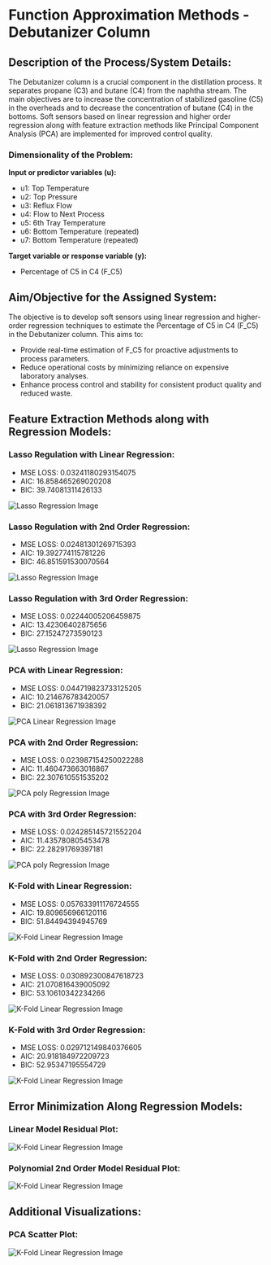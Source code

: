 # Function Approximation Methods - Debutanizer Column

## Description of the Process/System Details:

The Debutanizer column is a crucial component in the distillation process. It separates propane (C3) and butane (C4) from the naphtha stream. The main objectives are to increase the concentration of stabilized gasoline (C5) in the overheads and to decrease the concentration of butane (C4) in the bottoms. Soft sensors based on linear regression and higher order regression along with feature extraction methods like Principal Component Analysis (PCA) are implemented for improved control quality.

### Dimensionality of the Problem:

**Input or predictor variables (u):**
- u1: Top Temperature
- u2: Top Pressure
- u3: Reflux Flow
- u4: Flow to Next Process
- u5: 6th Tray Temperature
- u6: Bottom Temperature (repeated)
- u7: Bottom Temperature (repeated)

**Target variable or response variable (y):**
- Percentage of C5 in C4 (F_C5)

## Aim/Objective for the Assigned System:

The objective is to develop soft sensors using linear regression and higher-order regression techniques to estimate the Percentage of C5 in C4 (F_C5) in the Debutanizer column. This aims to:
- Provide real-time estimation of F_C5 for proactive adjustments to process parameters.
- Reduce operational costs by minimizing reliance on expensive laboratory analyses.
- Enhance process control and stability for consistent product quality and reduced waste.

## Feature Extraction Methods along with Regression Models:

### Lasso Regulation with Linear Regression:
- MSE LOSS: 0.03241180293154075
- AIC: 16.858465269020208
- BIC: 39.74081311426133

![Lasso Regression Image](Results/Lasso-Linear.png)

### Lasso Regulation with 2nd Order Regression:
- MSE LOSS: 0.02481301269715393
- AIC: 19.392774115781226
- BIC: 46.851591530070564

![Lasso Regression Image](Results/Lasso-Poly-2.png)


### Lasso Regulation with 3rd Order Regression:
- MSE LOSS: 0.02244005206459875
- AIC: 13.42306402875656
- BIC: 27.15247273590123

![Lasso Regression Image](Results/Lasso-Poly-3.png)

### PCA with Linear Regression:
- MSE LOSS: 0.044719823733125205
- AIC: 10.214676783420057
- BIC: 21.061813671938392

![PCA Linear Regression Image](Results/PCA_Linear.png)

### PCA with 2nd Order Regression:
- MSE LOSS: 0.023987154250022288
- AIC: 11.460473663016867
- BIC: 22.307610551535202

![PCA poly Regression Image](Results/PCA_Poly_2.png)

### PCA with 3rd Order Regression:
- MSE LOSS: 0.024285145721552204
- AIC: 11.435780805453478
- BIC: 22.28291769397181

![PCA poly Regression Image](Results/PCA_Poly_3.png)

### K-Fold with Linear Regression:
- MSE LOSS: 0.057633911176724555
- AIC: 19.809656966120116
- BIC: 51.84494394945769

![K-Fold Linear Regression Image](Results/Kfold_Linear.png)

### K-Fold with 2nd Order Regression:
- MSE LOSS: 0.030892300847618723
- AIC: 21.070816439005092
- BIC: 53.10610342234266

![K-Fold Linear Regression Image](Results/Kfold_Poly_2.png)

### K-Fold with 3rd Order Regression:
- MSE LOSS: 0.029712149840376605
- AIC: 20.918184972209723
- BIC: 52.95347195554729

![K-Fold Linear Regression Image](Results/Kfold_Poly_3.png)

## Error Minimization Along Regression Models:

### Linear Model Residual Plot:
![K-Fold Linear Regression Image](Results/Linear_loss.png)


### Polynomial 2nd Order Model Residual Plot:
![K-Fold Linear Regression Image](Results/Poly_loss.png)


## Additional Visualizations:

### PCA Scatter Plot:
![K-Fold Linear Regression Image](Results/PCA-scatter-Plot.png)


